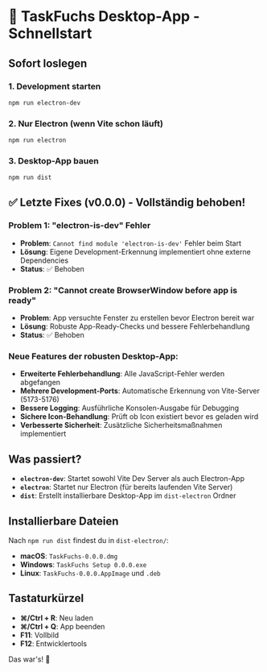# 🚀 TaskFuchs Desktop-App - Schnellstart

## Sofort loslegen

### 1. Development starten
```bash
npm run electron-dev
```

### 2. Nur Electron (wenn Vite schon läuft)
```bash
npm run electron
```

### 3. Desktop-App bauen
```bash
npm run dist
```

## ✅ Letzte Fixes (v0.0.0) - Vollständig behoben!

### Problem 1: "electron-is-dev" Fehler
- **Problem**: `Cannot find module 'electron-is-dev'` Fehler beim Start
- **Lösung**: Eigene Development-Erkennung implementiert ohne externe Dependencies
- **Status**: ✅ Behoben

### Problem 2: "Cannot create BrowserWindow before app is ready"
- **Problem**: App versuchte Fenster zu erstellen bevor Electron bereit war
- **Lösung**: Robuste App-Ready-Checks und bessere Fehlerbehandlung
- **Status**: ✅ Behoben

### Neue Features der robusten Desktop-App:
- **Erweiterte Fehlerbehandlung**: Alle JavaScript-Fehler werden abgefangen
- **Mehrere Development-Ports**: Automatische Erkennung von Vite-Server (5173-5176)
- **Bessere Logging**: Ausführliche Konsolen-Ausgabe für Debugging
- **Sichere Icon-Behandlung**: Prüft ob Icon existiert bevor es geladen wird
- **Verbesserte Sicherheit**: Zusätzliche Sicherheitsmaßnahmen implementiert

## Was passiert?

- **`electron-dev`**: Startet sowohl Vite Dev Server als auch Electron-App
- **`electron`**: Startet nur Electron (für bereits laufenden Vite Server)
- **`dist`**: Erstellt installierbare Desktop-App im `dist-electron` Ordner

## Installierbare Dateien

Nach `npm run dist` findest du in `dist-electron/`:
- **macOS**: `TaskFuchs-0.0.0.dmg`
- **Windows**: `TaskFuchs Setup 0.0.0.exe`
- **Linux**: `TaskFuchs-0.0.0.AppImage` und `.deb`

## Tastaturkürzel

- **⌘/Ctrl + R**: Neu laden
- **⌘/Ctrl + Q**: App beenden
- **F11**: Vollbild
- **F12**: Entwicklertools

Das war's! 🦊 